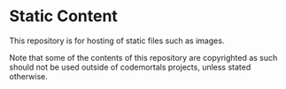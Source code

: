 # Static Content

This repository is for hosting of static files such as images.

Note that some of the contents of this repository are copyrighted as such should not be used outside of codemortals projects, unless stated otherwise.
